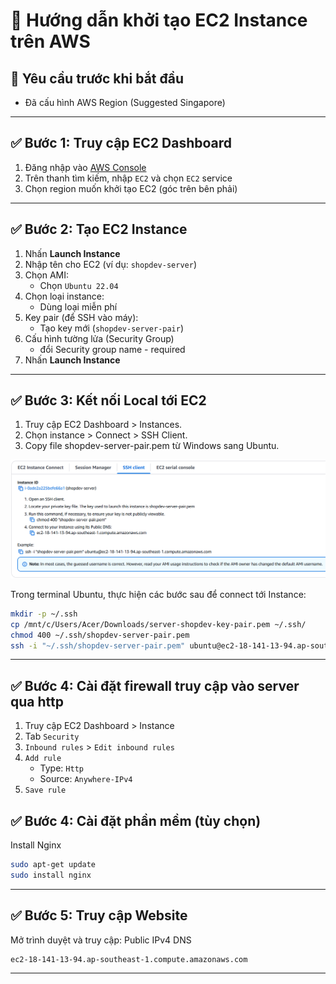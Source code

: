 # 🚀 Hướng dẫn khởi tạo EC2 Instance trên AWS

## 🧰 Yêu cầu trước khi bắt đầu
- Đã cấu hình AWS Region (Suggested Singapore)
---

## ✅ Bước 1: Truy cập EC2 Dashboard
1. Đăng nhập vào [AWS Console](https://console.aws.amazon.com/)
2. Trên thanh tìm kiếm, nhập `EC2` và chọn `EC2` service
3. Chọn region muốn khởi tạo EC2 (góc trên bên phải)
---

## ✅ Bước 2: Tạo EC2 Instance
1. Nhấn **Launch Instance**
2. Nhập tên cho EC2 (ví dụ: `shopdev-server`)
3. Chọn AMI:
   - Chọn `Ubuntu 22.04` 
4. Chọn loại instance:
   - Dùng loại miễn phí
5. Key pair (để SSH vào máy):
   - Tạo key mới (`shopdev-server-pair`)
6. Cấu hình tường lửa (Security Group)
    - đổi Security group name - required
7. Nhấn **Launch Instance**
---

## ✅ Bước 3: Kết nối Local tới EC2
1. Truy cập EC2 Dashboard > Instances.
2. Chọn instance > Connect > SSH Client.
3. Copy file shopdev-server-pair.pem từ Windows sang Ubuntu.

<img src="../images/ssh-client.png" alt="Mô tả ảnh"/>

Trong terminal Ubuntu, thực hiện các bước sau để connect tới Instance:
```bash
mkdir -p ~/.ssh 
cp /mnt/c/Users/Acer/Downloads/server-shopdev-key-pair.pem ~/.ssh/
chmod 400 ~/.ssh/shopdev-server-pair.pem
ssh -i "~/.ssh/shopdev-server-pair.pem" ubuntu@ec2-18-141-13-94.ap-southeast-1.compute.amazonaws.com
```
---

## ✅ Bước 4: Cài đặt firewall truy cập vào server qua http
1. Truy cập EC2 Dashboard > Instance
2. Tab `Security`
3. `Inbound rules` > `Edit inbound rules`
4. `Add rule` 
   - Type: `Http`
   - Source: `Anywhere-IPv4`
5. `Save rule` 

## ✅ Bước 4: Cài đặt phần mềm (tùy chọn)
Install Nginx
```bash
sudo apt-get update
sudo install nginx
```
---

## ✅ Bước 5: Truy cập Website
Mở trình duyệt và truy cập:
Public IPv4 DNS
```
ec2-18-141-13-94.ap-southeast-1.compute.amazonaws.com 
```

---

